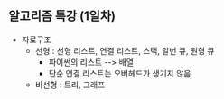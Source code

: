 ## 알고리즘 특강 (1일차)

* 자료구조
  * 선형 : 선형 리스트, 연결 리스트, 스택, 알번 큐, 원형 큐
    * 파이썬의 리스트 --> 배열
    * 단순 연결 리스트는 오버헤드가 생기지 않음
  * 비선형 : 트리, 그래프